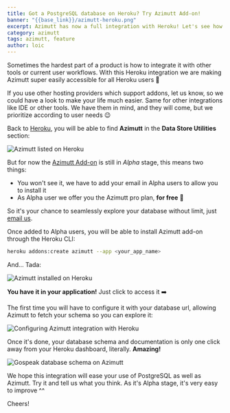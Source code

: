 ```yaml
---
title: Got a PostgreSQL database on Heroku? Try Azimutt Add-on!
banner: "{{base_link}}/azimutt-heroku.png"
excerpt: Azimutt has now a full integration with Heroku! Let's see how you can easily integrate Azimutt with your PostgreSQL database on Heroku. It's a bliss ✨
category: azimutt
tags: azimutt, feature
author: loic
---
```


Sometimes the hardest part of a product is how to integrate it with other tools or current user workflows.
With this Heroku integration we are making Azimutt super easily accessible for all Heroku users 🎉

If you use other hosting providers which support addons, let us know, so we could have a look to make your life much easier.
Same for other integrations like IDE or other tools.
We have them in mind, and they will come, but we prioritize according to user needs 😉

Back to [Heroku](https://www.heroku.com), you will be able to find **Azimutt** in the **Data Store Utilities** section:

![Azimutt listed on Heroku]({{base_link}}/azimutt-listed-on-heroku.png)

But for now the [Azimutt Add-on](https://elements.heroku.com/addons/azimutt) is still in *Alpha* stage, this means two things:

- You won't see it, we have to add your email in Alpha users to allow you to install it
- As Alpha user we offer you the Azimutt pro plan, **for free** 🥳

So it's your chance to seamlessly explore your database without limit, just [email us](mailto:{{azimutt_email}}).

Once added to Alpha users, you will be able to install Azimutt add-on through the Heroku CLI:

```bash
heroku addons:create azimutt --app <your_app_name>
```

And... Tada:

![Azimutt installed on Heroku]({{base_link}}/azimutt-installed-on-heroku.png)

**You have it in your application!** Just click to access it ➡️

The first time you will have to configure it with your database url, allowing Azimutt to fetch your schema so you can explore it:

![Configuring Azimutt integration with Heroku]({{base_link}}/azimutt-heroku.png)

Once it's done, your database schema and documentation is only one click away from your Heroku dashboard, literally. **Amazing!**

![Gospeak database schema on Azimutt]({{base_link}}/gospeak-on-azimutt.png)

We hope this integration will ease your use of PostgreSQL as well as Azimutt.
Try it and tell us what you think.
As it's Alpha stage, it's very easy to improve ^^

Cheers!
